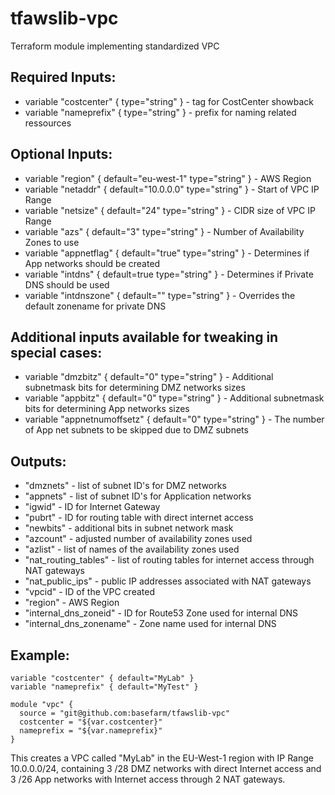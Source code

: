 # tfawslib-vpc
Terraform module implementing standardized VPC

## Required Inputs:  
+ variable "costcenter" { type="string" } - tag for CostCenter showback
+ variable "nameprefix" { type="string" } - prefix for naming related ressources

## Optional Inputs:
+ variable "region" { default="eu-west-1" type="string" } - AWS Region
+ variable "netaddr" { default="10.0.0.0" type="string" } - Start of VPC IP Range
+ variable "netsize" { default="24" type="string" } - CIDR size of VPC IP Range
+ variable "azs" { default="3" type="string" } - Number of Availability Zones to use
+ variable "appnetflag" { default="true" type="string" } - Determines if App networks should be created
+ variable "intdns" { default=true type="string" } - Determines if Private DNS should be used
+ variable "intdnszone" { default="" type="string" } - Overrides the default zonename for private DNS

## Additional inputs available for tweaking in special cases:
+ variable "dmzbitz" { default="0" type="string" } - Additional subnetmask bits for determining DMZ networks sizes
+ variable "appbitz" { default="0" type="string" } - Additional subnetmask bits for determining App networks sizes
+ variable "appnetnumoffsetz" { default="0" type="string" } - The number of App net subnets to be skipped due to DMZ subnets



## Outputs:  
+ "dmznets" - list of subnet ID's for DMZ networks  
+ "appnets" - list of subnet ID's for Application networks  
+ "igwid" - ID for Internet Gateway  
+ "pubrt" - ID for routing table with direct internet access  
+ "newbits" - additional bits in subnet network mask  
+ "azcount" - adjusted number of availability zones used  
+ "azlist" - list of names of the availability zones used  
+ "nat_routing_tables" - list of routing tables for internet access through NAT gateways  
+ "nat_public_ips" - public IP addresses associated with NAT gateways  
+ "vpcid" - ID of the VPC created  
+ "region" - AWS Region
+ "internal_dns_zoneid" - ID for Route53 Zone used for internal DNS
+ "internal_dns_zonename" - Zone name used for internal DNS


## Example:
```hcl
variable "costcenter" { default="MyLab" }  
variable "nameprefix" { default="MyTest" }  
  
module "vpc" {  
  source = "git@github.com:basefarm/tfawslib-vpc"  
  costcenter = "${var.costcenter}"  
  nameprefix = "${var.nameprefix}"  
}  
```
This creates a VPC called "MyLab" in the EU-West-1 region with IP Range 10.0.0.0/24, containing 3 /28 DMZ networks with direct Internet access and 3 /26 App networks with Internet access through 2 NAT gateways.
   
